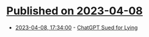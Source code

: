 # [Published on 2023-04-08](index.md)

* [2023-04-08, 17:34:00](https://yro.slashdot.org/story/23/04/08/0516213/chatgpt-sued-for-lying?utm_source=rss1.0mainlinkanon&utm_medium=feed) - [ChatGPT Sued for Lying](https://yro.slashdot.org/story/23/04/08/0516213/chatgpt-sued-for-lying?utm_source=rss1.0mainlinkanon&utm_medium=feed)
